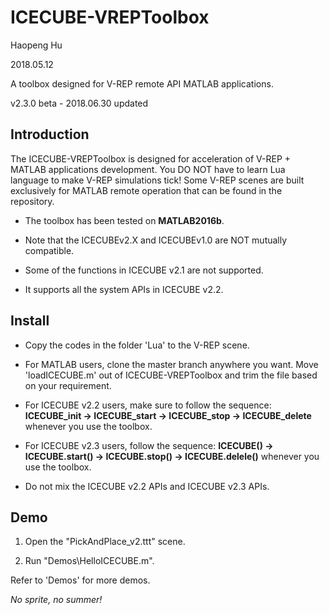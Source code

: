 # ICECUBE-VREPToolbox

Haopeng Hu

2018.05.12

A toolbox designed for V-REP remote API MATLAB applications.

v2.3.0 beta - 2018.06.30 updated

## Introduction

The ICECUBE-VREPToolbox is designed for acceleration of V-REP + MATLAB applications development. You DO NOT have to learn Lua language to make V-REP simulations tick! Some V-REP scenes are built exclusively for MATLAB remote operation that can be found in the repository.

- The toolbox has been tested on **MATLAB2016b**.

- Note that the ICECUBEv2.X and ICECUBEv1.0 are NOT mutually compatible.

- Some of the functions in ICECUBE v2.1 are not supported.

- It supports all the system APIs in ICECUBE v2.2.

## Install

- Copy the codes in the folder 'Lua' to the V-REP scene.

- For MATLAB users, clone the master branch anywhere you want. Move 'loadICECUBE.m' out of ICECUBE-VREPToolbox and trim the file based on your requirement.

- For ICECUBE v2.2 users, make sure to follow the sequence: **ICECUBE_init -> ICECUBE_start -> ICECUBE_stop -> ICECUBE_delete** whenever you use the toolbox.

- For ICECUBE v2.3 users, follow the sequence: **ICECUBE() -> ICECUBE.start() -> ICECUBE.stop() -> ICECUBE.delele()** whenever you use the toolbox.

- Do not mix the ICECUBE v2.2 APIs and ICECUBE v2.3 APIs.

## Demo

 1. Open the "PickAndPlace_v2.ttt" scene.

 2. Run "Demos\HelloICECUBE.m".

 Refer to 'Demos\' for more demos.

 *No sprite, no summer!*